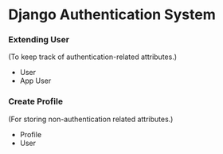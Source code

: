 # Django Authentication System
### Extending User
(To keep track of authentication-related attributes.)
- User
- App User
### Create Profile
(For storing non-authentication related attributes.)
- Profile
- User
